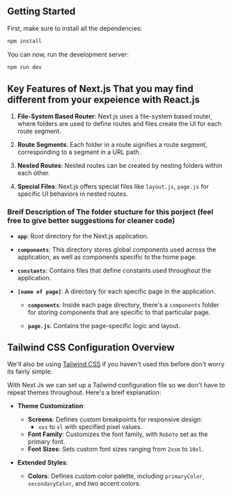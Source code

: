 ## Getting Started

First, make sure to install all the dependencies:

```bash
npm install
```

You can now, run the development server:

```bash
npm run dev
```

## Key Features of Next.js That you may find different from your expeience with React.js

1. **File-System Based Router**: Next.js uses a file-system based router, where folders are used to define routes and files create the UI for each route segment.

2. **Route Segments**: Each folder in a route signifies a route segment, corresponding to a segment in a URL path.

3. **Nested Routes**: Nested routes can be created by nesting folders within each other.

4. **Special Files**: Next.js offers special files like `layout.js`, `page.js` for specific UI behaviors in nested routes.

### Breif Description of The folder stucture for this porject (feel free to give better suggestions for cleaner code)

- **`app`**: Root directory for the Next.js application.
- **`components`**: This directory stores global components used across the application, as well as components specific to the home page.

- **`constants`**: Contains files that define constants used throughout the application.

- **`[name of page]`**: A directory for each specific page in the application.

  - **`components`**: Inside each page directory, there's a `components` folder for storing components that are specific to that particular page.

  - **`page.js`**: Contains the page-specific logic and layout.

## Tailwind CSS Configuration Overview

We'll also be using [Tailwind CSS]("https://v2.tailwindcss.com/docs") if you haven't used this before don't worry its fairly simple.

With Next Js we can set up a Tailwind configuration file so we don't have to repeat themes throughout. Here's a breif explanation:

- **Theme Customization**:

  - **Screens**: Defines custom breakpoints for responsive design:
    - `xxs` to `xl` with specified pixel values.
  - **Font Family**: Customizes the font family, with `Roboto` set as the primary font.
  - **Font Sizes**: Sets custom font sizes ranging from `2xsm` to `10xl`.

- **Extended Styles**:
  - **Colors**: Defines custom color palette, including `primaryColor`, `secondaryColor`, and two accent colors.
